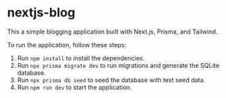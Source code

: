 # nextjs-blog

This a simple blogging application built with Next.js, Prisma, and Tailwind.

To run the application, follow these steps:
1. Run `npm install` to install the dependencies.
2. Run `npx prisma migrate dev` to run migrations and generate the SQLite database.
3. Run `npx prisma db seed` to seed the database with test seed data.
4. Run `npm run dev` to start the application.
